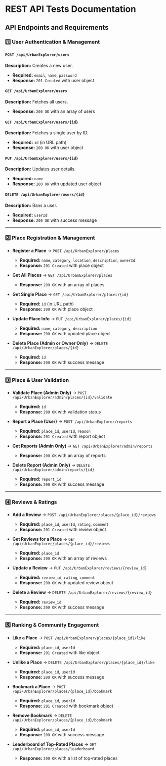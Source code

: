 # REST API Tests Documentation

## API Endpoints and Requirements

### 1️⃣ User Authentication & Management

#### `POST /api/UrbanExplorer/users`

**Description:** Creates a new user.
* **Required:** `email`,        `name`,        `password`
* **Response:** `201 Created` with user object

#### `GET /api/UrbanExplorer/users`

**Description:** Fetches all users.
* **Response:** `200 OK` with an array of users

#### `GET /api/UrbanExplorer/users/{id}`

**Description:** Fetches a single user by ID.
* **Required:** `id` (in URL path)
* **Response:** `200 OK` with user object

#### `PUT /api/UrbanExplorer/users/{id}`

**Description:** Updates user details.
* **Required:** `name`
* **Response:** `200 OK` with updated user object

#### `DELETE /api/UrbanExplorer/users/{id}`

**Description:** Bans a user.
* **Required:** `userId`
* **Response:** `200 OK` with success message

---

### 2️⃣ Place Registration & Management

* **Register a Place** → `POST /api/UrbanExplorer/places`
  + **Required:** `name`,    `category`,    `location`,    `description`,    `ownerId`
  + **Response:** `201 Created` with place object

* **Get All Places** → `GET /api/UrbanExplorer/places`
  + **Response:** `200 OK` with an array of places

* **Get Single Place** → `GET /api/UrbanExplorer/places/{id}`
  + **Required:** `id` (in URL path)
  + **Response:** `200 OK` with place object

* **Update Place Info** → `PUT /api/UrbanExplorer/places/{id}`
  + **Required:** `name`,    `category`,    `description`
  + **Response:** `200 OK` with updated place object

* **Delete Place (Admin or Owner Only)** → `DELETE /api/UrbanExplorer/places/{id}`
  + **Required:** `id`
  + **Response:** `200 OK` with success message

---

### 3️⃣ Place & User Validation

* **Validate Place (Admin Only)** → `POST /api/UrbanExplorer/admin/places/{id}/validate`
  + **Required:** `id`
  + **Response:** `200 OK` with validation status

* **Report a Place (User)** → `POST /api/UrbanExplorer/reports`
  + **Required:** `place_id`,  `userId`,    `reason`
  + **Response:** `201 Created` with report object

* **Get Reports (Admin Only)** → `GET /api/UrbanExplorer/admin/reports`
  + **Response:** `200 OK` with an array of reports

* **Delete Report (Admin Only)** → `DELETE /api/UrbanExplorer/admin/reports/{id}`
  + **Required:** `report_id`
  + **Response:** `200 OK` with success message

---

### 4️⃣ Reviews & Ratings

* **Add a Review** → `POST /api/UrbanExplorer/places/{place_id}/reviews`
  + **Required:** `place_id`,  `userId`,    `rating`,    `comment`
  + **Response:** `201 Created` with review object

* **Get Reviews for a Place** → `GET /api/UrbanExplorer/places/{place_id}/reviews`
  + **Required:** `place_id`
  + **Response:** `200 OK` with an array of reviews

* **Update a Review** → `PUT /api/UrbanExplorer/reviews/{review_id}`
  + **Required:** `review_id`,    `rating`,    `comment`
  + **Response:** `200 OK` with updated review object

* **Delete a Review** → `DELETE /api/UrbanExplorer/reviews/{review_id}`
  + **Required:** `review_id`
  + **Response:** `200 OK` with success message

---

### 5️⃣ Ranking & Community Engagement

* **Like a Place** → `POST /api/UrbanExplorer/places/{place_id}/like`
  + **Required:** `place_id`,  `userId`
  + **Response:** `201 Created` with like object

* **Unlike a Place** → `DELETE /api/UrbanExplorer/places/{place_id}/like`
  + **Required:** `place_id`,  `userId`
  + **Response:** `200 OK` with success message

* **Bookmark a Place** → `POST /api/UrbanExplorer/places/{place_id}/bookmark`
  + **Required:** `place_id`,  `userId`
  + **Response:** `201 Created` with bookmark object

* **Remove Bookmark** → `DELETE /api/UrbanExplorer/places/{place_id}/bookmark`
  + **Required:** `place_id`,  `userId`
  + **Response:** `200 OK` with success message

* **Leaderboard of Top-Rated Places** → `GET /api/UrbanExplorer/places/leaderboard`
  + **Response:** `200 OK` with a list of top-rated places
